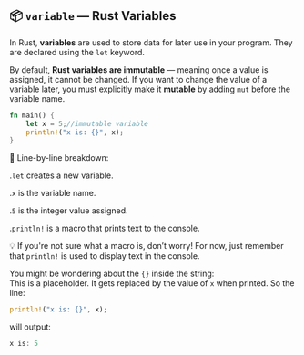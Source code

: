 📦 `variable` — Rust Variables
---
In Rust, **variables** are used to store data for later use in your program. They are declared using the `let` keyword.

By default, **Rust variables are immutable** — meaning once a value is assigned, it cannot be changed. If you want to change the value of a variable later, you must explicitly make it **mutable** by adding `mut` before the variable name.
```rust
fn main() {
    let x = 5;//immutable variable
    println!("x is: {}", x);
}
```
🔎 Line-by-line breakdown:

.`let` creates a new variable.

.`x` is the variable name.

.`5` is the integer value assigned. 

.`println!` is a macro that prints text to the console.

💡 If you're not sure what a macro is, don’t worry! For now, just remember that `println!` is used to display text in the console.

You might be wondering about the `{}` inside the string:  
This is a placeholder. It gets replaced by the value of `x` when printed.
So the line:
```rust
println!("x is: {}", x);
```
will output:
```rust
x is: 5
```

